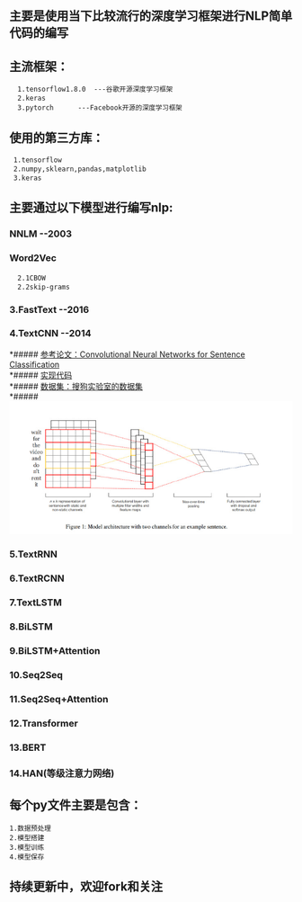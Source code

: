 ## 主要是使用当下比较流行的深度学习框架进行NLP简单代码的编写

## 主流框架：

      1.tensorflow1.8.0  ---谷歌开源深度学习框架
      2.keras
      3.pytorch      ---Facebook开源的深度学习框架

## 使用的第三方库：

     1.tensorflow
     2.numpy,sklearn,pandas,matplotlib
     3.keras

## 主要通过以下模型进行编写nlp:

   ### NNLM  --2003

   ### Word2Vec 
      2.1CBOW
      2.2skip-grams

   ### 3.FastText  --2016

   ### 4.TextCNN   --2014 
   *##### [参考论文：Convolutional Neural Networks for Sentence Classification](https://arxiv.org/abs/1408.5882)\
   *##### [实现代码](https://github.com/jiangzhongkai/NLP_From_Zero_to_One/tree/master/TextCNN)\
   *##### [数据集：搜狗实验室的数据集](https://www.sogou.com/labs/resource/cs.php)\
   *##### ![image](images/textCNN.jpg)
   ### 5.TextRNN

   ### 6.TextRCNN

   ### 7.TextLSTM

   ### 8.BiLSTM

   ### 9.BiLSTM+Attention

   ### 10.Seq2Seq

   ### 11.Seq2Seq+Attention

   ### 12.Transformer

   ### 13.BERT 

   ### 14.HAN(等级注意力网络)
     

## 每个py文件主要是包含：

    1.数据预处理
    2.模型搭建
    3.模型训练
    4.模型保存

## 持续更新中，欢迎fork和关注



